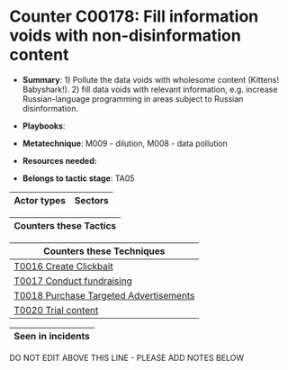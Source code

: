 # Counter C00178: Fill information voids with non-disinformation content

* **Summary**: 1) Pollute the data voids with wholesome content (Kittens! Babyshark!). 2) fill data voids with relevant information, e.g. increase Russian-language programming in areas subject to Russian disinformation.  

* **Playbooks**: 

* **Metatechnique**: M009 - dilution, M008 - data pollution

* **Resources needed:** 

* **Belongs to tactic stage**: TA05


| Actor types | Sectors |
| ----------- | ------- |



| Counters these Tactics |
| ---------------------- |



| Counters these Techniques |
| ------------------------- |
| [T0016 Create Clickbait](../generated_pages/techniques/T0016.md) |
| [T0017 Conduct fundraising](../generated_pages/techniques/T0017.md) |
| [T0018 Purchase Targeted Advertisements](../generated_pages/techniques/T0018.md) |
| [T0020 Trial content](../generated_pages/techniques/T0020.md) |



| Seen in incidents |
| ----------------- |


DO NOT EDIT ABOVE THIS LINE - PLEASE ADD NOTES BELOW